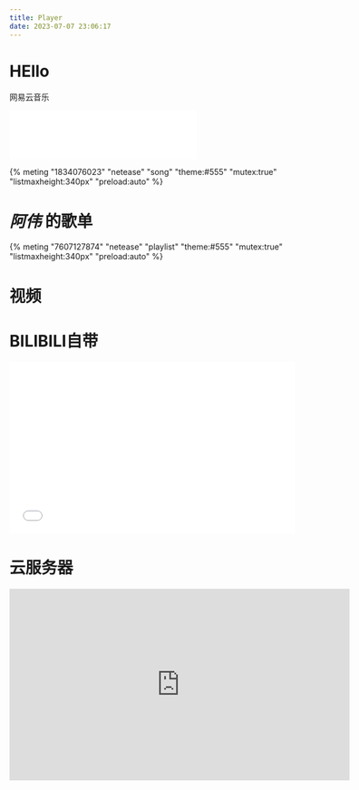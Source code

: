 ```yaml
---
title: Player
date: 2023-07-07 23:06:17
---
```



# HEllo



网易云音乐
<iframe frameborder="no" border="0" marginwidth="0" marginheight="0" width=330 height=86 src="//music.163.com/outchain/player?type=2&id=1834076023&auto=0&height=66"></iframe>


{% meting "1834076023" "netease" "song" "theme:#555" "mutex:true" "listmaxheight:340px" "preload:auto" %}


# *阿伟* 的歌单
{% meting "7607127874" "netease" "playlist" "theme:#555" "mutex:true" "listmaxheight:340px" "preload:auto" %}

# 视频
<!--{% dplayer "url=https://upos-sz-mirrorcos.bilivideo.com/upgcxcode/53/32/1156933253/1156933253-1-192.mp4?e=ig8euxZM2rNcNbRVnWdVhwdlhWdHhwdVhoNvNC8BqJIzNbfq9rVEuxTEnE8L5F6VnEsSTx0vkX8fqJeYTj_lta53NCM=&uipk=5&nbs=1&deadline=1688824802&gen=playurlv2&os=bcache&oi=2013998343&trid=000064a7e39b847d401d81426e13bc4f90b7T&mid=3494366714792197&platform=html5&upsig=30618c794e1108b6ad642b05cebf9219&uparams=e,uipk,nbs,deadline,gen,os,oi,trid,mid,platform&cdnid=71508&bvc=vod&nettype=0&bw=109623&orderid=0,1&buvid=&build=0&mobi_app=&logo=80000000" "loop=yes" "theme=#FADFA3" "autoplay=false" "token=tokendemo" %}~~
~~失效-->


#  BILIBILI自带

<div style="position: relative; padding: 30% 45%;">
<iframe style="position: absolute; width: 100%; height: 100%; left: 0; top: 0;" src="//player.bilibili.com/player.html?aid=487726960&bvid=BV1zN411D7JV&cid=1185714736&page=1&autoplay=0&high_quality=1" scrolling="no" border="0" frameborder="no" framespacing="0" allowfullscreen="true"></iframe>
</div>

# 云服务器

<iframe style='width: 600px;height: 338px' frameborder='no' allowfullscreen mozallowfullscreen webkitallowfullscreen src='http://go.plvideo.cn/front/video/preview?vid=2221d2bbfa33900fbc90fed21a297b73_2'></iframe>





